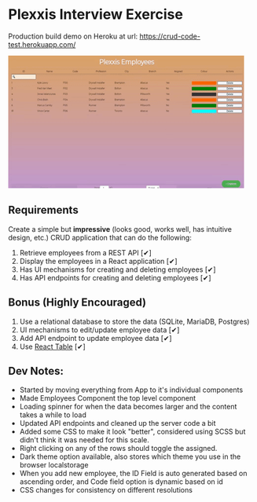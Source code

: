 # Plexxis Interview Exercise
Production build demo on Heroku at url: https://crud-code-test.herokuapp.com/

![App Demo](demo/demo.gif)

## Requirements

Create a simple but **impressive** (looks good, works well, has intuitive design, etc.) CRUD application that can do the following:

1. Retrieve employees from a REST API [✔]
2. Display the employees in a React application [✔]
3. Has UI mechanisms for creating and deleting employees [✔]
4. Has API endpoints for creating and deleting employees [✔]

## Bonus (Highly Encouraged)

1. Use a relational database to store the data (SQLite, MariaDB, Postgres)
2. UI mechanisms to edit/update employee data [✔]
3. Add API endpoint to update employee data [✔]
4. Use [React Table](https://react-table.js.org) [✔]

## Dev Notes:

- Started by moving everything from App to it's individual components
- Made Employees Component the top level component
- Loading spinner for when the data becomes larger and the content takes a while to load
- Updated API endpoints and cleaned up the server code a bit
- Added some CSS to make it look "better", considered using SCSS but didn't think it was needed for this scale.
- Right clicking on any of the rows should toggle the assigned.
- Dark theme option available, also stores which theme you use in the browser localstorage
- When you add new employee, the ID Field is auto generated based on ascending order, and Code field option is dynamic based on id
- CSS changes for consistency on different resolutions
